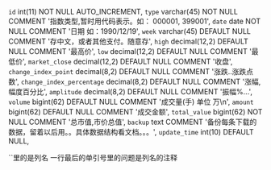   `id` int(11) NOT NULL AUTO_INCREMENT,
  `type` varchar(45) NOT NULL COMMENT '指数类型,暂时用代码表示。如： 000001, 399001',
  `date` date NOT NULL COMMENT '日期 如：1990/12/19',
  `week` varchar(45) DEFAULT NULL COMMENT '存中文，或者其他支付。随意存',
  `high` decimal(12,2) DEFAULT NULL COMMENT '最高价',
  `low` decimal(12,2) DEFAULT NULL COMMENT '最低价',
  `market_close` decimal(12,2) DEFAULT NULL COMMENT '收盘',
  `change_index_point` decimal(8,2) DEFAULT NULL COMMENT '涨跌..涨跌点数',
  `change_index_percentage` decimal(8,2) DEFAULT NULL COMMENT '涨幅,幅度百分比',
  `amplitude` decimal(8,2) DEFAULT NULL COMMENT '振幅%...',
  `volume` bigint(62) DEFAULT NULL COMMENT '成交量(手) 单位 万\n',
  `amount` bigint(62) DEFAULT NULL COMMENT '成交金额',
  `total_value` bigint(62) NOT NULL COMMENT '总市值,市价总值',
  `backup` text COMMENT '备份每条下载的数据，留着以后用。。具体数据结构看文档。。。',
  `update_time` int(10) DEFAULT NULL,

  ``里的是列名
  一行最后的单引号里的问题是列名的注释
